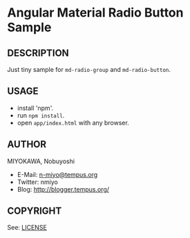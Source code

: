 Angular Material Radio Button Sample
====================

DESCRIPTION
--------------------

Just tiny sample for `md-radio-group` and `md-radio-button`.

USAGE
--------------------

* install 'npm'.
* run `npm install`.
* open `app/index.html` with any browser.


AUTHOR
--------------------

MIYOKAWA, Nobuyoshi

* E-Mail: n-miyo@tempus.org
* Twitter: nmiyo
* Blog: http://blogger.tempus.org/


COPYRIGHT
--------------------

See: [LICENSE](LICENSE)
